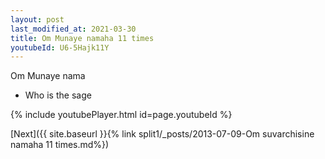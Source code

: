 ```yaml
---
layout: post
last_modified_at: 2021-03-30
title: Om Munaye namaha 11 times
youtubeId: U6-5Hajk11Y
---
```

 
 
Om Munaye nama 
 
 -  Who is the sage 
 
  
 
  
 
 
 
 
 
 


{% include youtubePlayer.html id=page.youtubeId %}
 
[Next]({{ site.baseurl }}{% link  split1/_posts/2013-07-09-Om suvarchisine namaha 11 times.md%})
 
